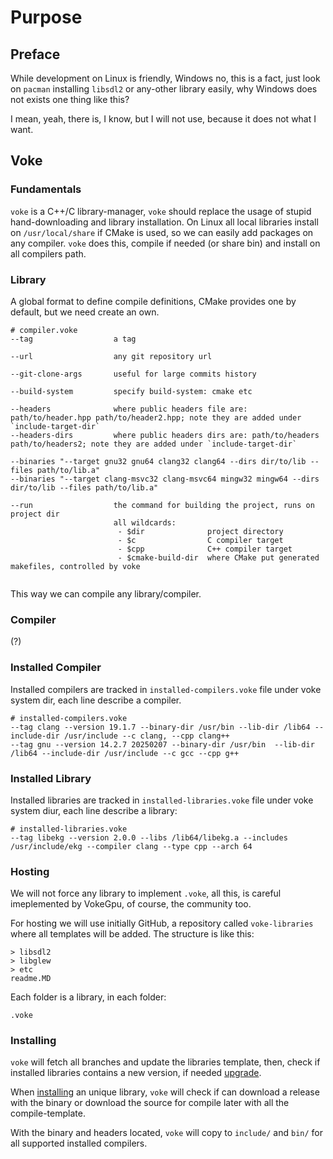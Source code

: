 # Purpose

## Preface

While development on Linux is friendly, Windows no, this is a fact, just look on `pacman` installing `libsdl2` or any-other library easily, why Windows does not exists one thing like this?

I mean, yeah, there is, I know, but I will not use, because it does not what I want.

## Voke

### Fundamentals

`voke` is a C++/C library-manager, `voke` should replace the usage of stupid hand-downloading and library installation. On Linux all local libraries install on `/usr/local/share` if CMake is used, so we can easily add packages on any compiler. `voke` does this, compile if needed (or share bin) and install on all compilers path.

### Library

A global format to define compile definitions, CMake provides one by default, but we need create an own.
```voke
# compiler.voke
--tag                  a tag

--url                  any git repository url

--git-clone-args       useful for large commits history

--build-system         specify build-system: cmake etc

--headers              where public headers file are: path/to/header.hpp path/to/header2.hpp; note they are added under `include-target-dir`
--headers-dirs         where public headers dirs are: path/to/headers path/to/headers2; note they are added under `include-target-dir`

--binaries "--target gnu32 gnu64 clang32 clang64 --dirs dir/to/lib --files path/to/lib.a"
--binaries "--target clang-msvc32 clang-msvc64 mingw32 mingw64 --dirs dir/to/lib --files path/to/lib.a"

--run                  the command for building the project, runs on project dir
                       all wildcards:
                        - $dir              project directory
                        - $c                C compiler target
                        - $cpp              C++ compiler target
                        - $cmake-build-dir  where CMake put generated makefiles, controlled by voke


```

This way we can compile any library/compiler.

### Compiler

(?)

### Installed Compiler

Installed compilers are tracked in `installed-compilers.voke` file under voke system dir, each line describe a compiler.

```voke
# installed-compilers.voke                                                                  
--tag clang --version 19.1.7 --binary-dir /usr/bin --lib-dir /lib64 --include-dir /usr/include --c clang, --cpp clang++ 
--tag gnu --version 14.2.7 20250207 --binary-dir /usr/bin  --lib-dir /lib64 --include-dir /usr/include --c gcc --cpp g++
```

### Installed Library

Installed libraries are tracked in `installed-libraries.voke` file under voke system diur, each line describe a library:

```voke
# installed-libraries.voke
--tag libekg --version 2.0.0 --libs /lib64/libekg.a --includes /usr/include/ekg --compiler clang --type cpp --arch 64
```

### Hosting

We will not force any library to implement `.voke`, all this, is careful imeplemented by VokeGpu, of course, the community too.

For hosting we will use initially GitHub, a repository called `voke-libraries` where all templates will be added. The structure is like this:

```
> libsdl2
> libglew
> etc
readme.MD
```

Each folder is a library, in each folder:
```
.voke
```

### Installing

`voke` will fetch all branches and update the libraries template, then, check if installed libraries contains a new version, if needed [upgrade](./args.md#sync-upgrade).

When [installing](./args.md#sync) an unique library, `voke` will check if can download a release with the binary or download the source for compile later with all the compile-template.

With the binary and headers located, `voke` will copy to `include/` and `bin/` for all supported installed compilers.
